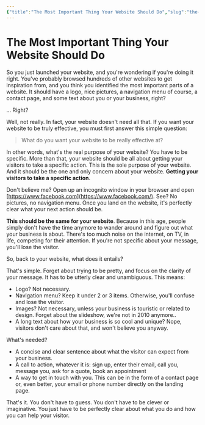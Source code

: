 ```yaml
---
{"title":"The Most Important Thing Your Website Should Do","slug":"the-most-important-thing-your-website-should-do","created":"2020-10-21T09:00:00.000Z","updated":"2024-09-22T21:41:36.369+02:00","dg-publish":true,"dg-list-home":true,"dg-tags":["noobthink"],"tags":["software"],"permalink":"/projects/articles/2020-10-21-the-most-important-thing-your-website-should-do/","dgPassFrontmatter":true}
---
```


# The Most Important Thing Your Website Should Do
So you just launched your website, and you're wondering if you're doing it right. You've probably browsed hundreds of other websites to get inspiration from, and you think you identified the most important parts of a website. It should have a logo, nice pictures, a navigation menu of course, a contact page, and some text about you or your business, right?

... Right?

Well, not really. In fact, your website doesn't need all that. If you want your website to be truly effective, you must first answer this simple question:

> What do you want your website to be really effective at?

In other words, what's the real purpose of your website? You have to be specific. More than that, your website should be all about getting your visitors to take a specific action. This is the sole purpose of your website. And it should be the one and only concern about your website. **Getting your visitors to take a specific action**.

Don't believe me? Open up an incognito window in your browser and open [https://www.facebook.com](https://www.facebook.com/). See? No pictures, no navigation menu. Once you land on the website, it's perfectly clear what your next action should be.

**This should be the same for your website**. Because in this age, people simply don't have the time anymore to wander around and figure out what your business is about. There's too much noise on the internet, on TV, in life, competing for their attention. If you're not specific about your message, you'll lose the visitor.

So, back to your website, what does it entails?

That's simple. Forget about trying to be pretty, and focus on the clarity of your message. It has to be utterly clear and unambiguous. This means:

- Logo? Not necessary.
- Navigation menu? Keep it under 2 or 3 items. Otherwise, you'll confuse and lose the visitor.
- Images? Not necessary, unless your business is touristic or related to design. Forget about the slideshow, we're not in 2010 anymore..
- A long text about how your business is so cool and unique? Nope, visitors don't care about that, and won't believe you anyway.

What's needed?

- A concise and clear sentence about what the visitor can expect from your business.
- A call to action, whatever it is: sign up, enter their email, call you, message you, ask for a quote, book an appointment
- A way to get in touch with you. This can be in the form of a contact page or, even better, your email or phone number directly on the landing page.

That's it. You don't have to guess. You don't have to be clever or imaginative. You just have to be perfectly clear about what you do and how you can help your visitor.
